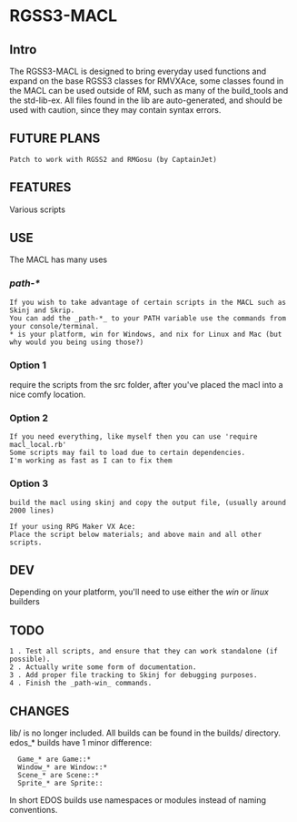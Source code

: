 ﻿RGSS3-MACL
==========

## Intro
The RGSS3-MACL is designed to bring everyday used functions and expand
on the base RGSS3 classes for RMVXAce, some classes found in the MACL
can be used outside of RM, such as many of the build_tools
and the std-lib-ex.
All files found in the lib are auto-generated, and should be used
with caution, since they may contain syntax errors.

## FUTURE PLANS
```
Patch to work with RGSS2 and RMGosu (by CaptainJet)
```
## FEATURES
Various scripts

## USE
The MACL has many uses
### _path-*_
```
If you wish to take advantage of certain scripts in the MACL such as Skinj and Skrip.
You can add the _path-*_ to your PATH variable use the commands from your console/terminal.
* is your platform, win for Windows, and nix for Linux and Mac (but why would you being using those?)
```

### Option 1
require the scripts from the src folder, after you've placed the macl into a nice comfy location.

### Option 2
```
If you need everything, like myself then you can use 'require macl_local.rb'
Some scripts may fail to load due to certain dependencies.
I'm working as fast as I can to fix them
```

### Option 3
```
build the macl using skinj and copy the output file, (usually around 2000 lines)

If your using RPG Maker VX Ace:
Place the script below materials; and above main and all other scripts.
```

## DEV
Depending on your platform, you'll need to use either the _win_ or _linux_ builders

## TODO
```
1 . Test all scripts, and ensure that they can work standalone (if possible).
2 . Actually write some form of documentation.
3 . Add proper file tracking to Skinj for debugging purposes.
4 . Finish the _path-win_ commands.
```

## CHANGES
lib/ is no longer included. All builds can be found in the builds/ directory.
edos_* builds have 1 minor difference:
```
  Game_* are Game::*
  Window_* are Window::*
  Scene_* are Scene::*
  Sprite_* are Sprite::
``` 
In short EDOS builds use namespaces or modules instead of naming conventions.
